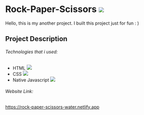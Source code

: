 # Rock-Paper-Scissors ![](https://img.shields.io/badge/rock--paper--scissors-v1.0.0--stable-blue)

Hello, this is my another project. I built this project just for fun : )

## Project Description

###### Technologies that i used:

- HTML <img src = "https://img.shields.io/badge/HTML5-E34F26?style=for-the-badge&logo=html5&logoColor=white">
- CSS  <img src ="https://img.shields.io/badge/CSS3-1572B6?style=for-the-badge&logo=css3&logoColor=white">
- Native Javascript <img src ="https://img.shields.io/badge/JavaScript-323330?style=for-the-badge&logo=javascript&logoColor=F7DF1E">

###### Website Link:

https://rock-paper-scissors-water.netlify.app
